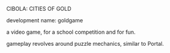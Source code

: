 CIBOLA: CITIES OF GOLD

development name: goldgame

a video game, for a school competition and for fun.

gameplay revolves around puzzle mechanics, similar to Portal.
